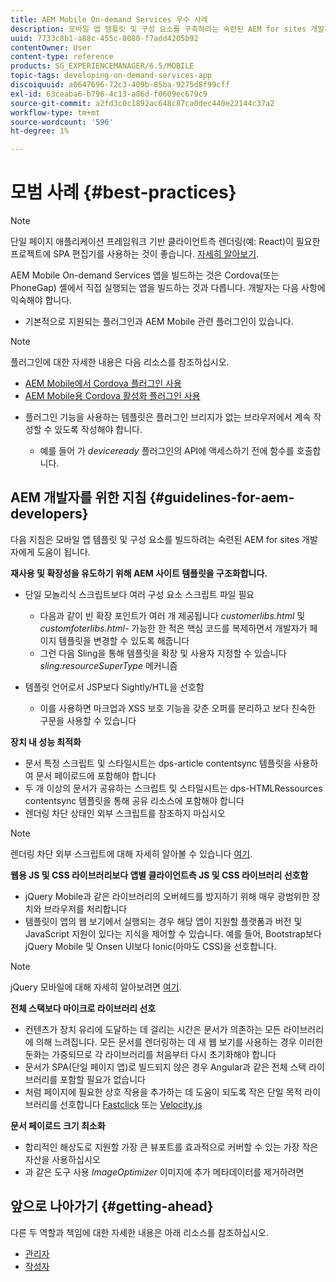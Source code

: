 ```yaml
---
title: AEM Mobile On-demand Services 우수 사례
description: 모바일 앱 템플릿 및 구성 요소를 구축하려는 숙련된 AEM for sites 개발자에게 도움이 되는 모범 사례 및 지침에 대해 알아보십시오.
uuid: 7733c8b1-a88c-455c-8080-f7add4205b92
contentOwner: User
content-type: reference
products: SG_EXPERIENCEMANAGER/6.5/MOBILE
topic-tags: developing-on-demand-services-app
discoiquuid: a0647696-72c3-409b-85ba-9275d8f99cff
exl-id: 63ceaba6-b796-4c13-a86d-f0609ec679c9
source-git-commit: a2fd3c0c1892ac648c87ca0dec440e22144c37a2
workflow-type: tm+mt
source-wordcount: '596'
ht-degree: 1%

---
```


# 모범 사례 {#best-practices}

>[!NOTE]
>
>단일 페이지 애플리케이션 프레임워크 기반 클라이언트측 렌더링(예: React)이 필요한 프로젝트에 SPA 편집기를 사용하는 것이 좋습니다. [자세히 알아보기](/help/sites-developing/spa-overview.md).

AEM Mobile On-demand Services 앱을 빌드하는 것은 Cordova(또는 PhoneGap) 셸에서 직접 실행되는 앱을 빌드하는 것과 다릅니다. 개발자는 다음 사항에 익숙해야 합니다.

* 기본적으로 지원되는 플러그인과 AEM Mobile 관련 플러그인이 있습니다.

>[!NOTE]
>
>플러그인에 대한 자세한 내용은 다음 리소스를 참조하십시오.
>
>* [AEM Mobile에서 Cordova 플러그인 사용](https://helpx.adobe.com/digital-publishing-solution/help/cordova-api.html)
>* [AEM Mobile용 Cordova 활성화 플러그인 사용](https://helpx.adobe.com/digital-publishing-solution/help/app-runtime-api.html)
>


* 플러그인 기능을 사용하는 템플릿은 플러그인 브리지가 없는 브라우저에서 계속 작성할 수 있도록 작성해야 합니다.

   * 예를 들어 가 *deviceready* 플러그인의 API에 액세스하기 전에 함수를 호출합니다.

## AEM 개발자를 위한 지침 {#guidelines-for-aem-developers}

다음 지침은 모바일 앱 템플릿 및 구성 요소를 빌드하려는 숙련된 AEM for sites 개발자에게 도움이 됩니다.

**재사용 및 확장성을 유도하기 위해 AEM 사이트 템플릿을 구조화합니다.**

* 단일 모놀리식 스크립트보다 여러 구성 요소 스크립트 파일 필요

   * 다음과 같이 빈 확장 포인트가 여러 개 제공됩니다 *customerlibs.html* 및 *customfoterlibs.html*- 가능한 한 적은 핵심 코드를 복제하면서 개발자가 페이지 템플릿을 변경할 수 있도록 해줍니다
   * 그런 다음 Sling을 통해 템플릿을 확장 및 사용자 지정할 수 있습니다 *sling:resourceSuperType* 메커니즘

* 템플릿 언어로서 JSP보다 Sightly/HTL을 선호함

   * 이를 사용하면 마크업과 XSS 보호 기능을 갖춘 오퍼를 분리하고 보다 친숙한 구문을 사용할 수 있습니다

**장치 내 성능 최적화**

* 문서 특정 스크립트 및 스타일시트는 dps-article contentsync 템플릿을 사용하여 문서 페이로드에 포함해야 합니다
* 두 개 이상의 문서가 공유하는 스크립트 및 스타일시트는 dps-HTMLRessources contentsync 템플릿을 통해 공유 리소스에 포함해야 합니다
* 렌더링 차단 상태인 외부 스크립트를 참조하지 마십시오

>[!NOTE]
>
>렌더링 차단 외부 스크립트에 대해 자세히 알아볼 수 있습니다 [여기](https://developers.google.com/speed/docs/insights/BlockingJS).

**웹용 JS 및 CSS 라이브러리보다 앱별 클라이언트측 JS 및 CSS 라이브러리 선호함**

* jQuery Mobile과 같은 라이브러리의 오버헤드를 방지하기 위해 매우 광범위한 장치와 브라우저를 처리합니다
* 템플릿이 앱의 웹 보기에서 실행되는 경우 해당 앱이 지원할 플랫폼과 버전 및 JavaScript 지원이 있다는 지식을 제어할 수 있습니다. 예를 들어, Bootstrap보다 jQuery Mobile 및 Onsen UI보다 Ionic(아마도 CSS)을 선호합니다.

>[!NOTE]
>
>jQuery 모바일에 대해 자세히 알아보려면 [여기](https://jquerymobile.com/browser-support/1.4/).

**전체 스택보다 마이크로 라이브러리 선호**

* 컨텐츠가 장치 유리에 도달하는 데 걸리는 시간은 문서가 의존하는 모든 라이브러리에 의해 느려집니다. 모든 문서를 렌더링하는 데 새 웹 보기를 사용하는 경우 이러한 둔화는 가중되므로 각 라이브러리를 처음부터 다시 초기화해야 합니다
* 문서가 SPA(단일 페이지 앱)로 빌드되지 않은 경우 Angular과 같은 전체 스택 라이브러리를 포함할 필요가 없습니다
* 처럼 페이지에 필요한 상호 작용을 추가하는 데 도움이 되도록 작은 단일 목적 라이브러리를 선호합니다 [Fastclick](https://github.com/ftlabs/fastclick) 또는 [Velocity.js](https://velocityjs.org)

**문서 페이로드 크기 최소화**

* 합리적인 해상도로 지원할 가장 큰 뷰포트를 효과적으로 커버할 수 있는 가장 작은 자산을 사용하십시오
* 과 같은 도구 사용 *ImageOptimizer* 이미지에 추가 메타데이터를 제거하려면

## 앞으로 나아가기 {#getting-ahead}

다른 두 역할과 책임에 대한 자세한 내용은 아래 리소스를 참조하십시오.

* [관리자](/help/mobile/aem-mobile.md)
* [작성자](/help/mobile/aem-mobile-on-demand.md)
